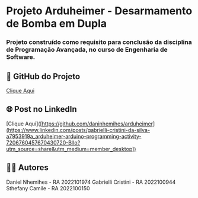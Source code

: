 # Projeto Arduheimer - Desarmamento de Bomba em Dupla #

### Projeto construído como requisito para conclusão da disciplina de Programação Avançada, no curso de Engenharia de Software.



## 🚀 GitHub do Projeto
[Clique Aqui](https://github.com/daninhemihes/arduheimer)



## 🌐 Post no LinkedIn
[Clique Aqui]([https://github.com/daninhemihes/arduheimer](https://www.linkedin.com/posts/gabrielli-cristini-da-silva-a7953919a_arduheimer-arduino-programming-activity-7206760457670430720-BlIo?utm_source=share&utm_medium=member_desktop])



## 👷‍♂️ Autores
Daniel Nhemihes - RA 2022101974
Gabrielli Cristini - RA 2022100944
Sthefany Camile - RA 2022100150
